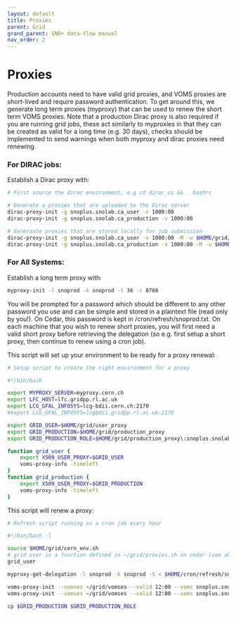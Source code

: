 ```yaml
---
layout: default
title: Proxies
parent: Grid
grand_parent: SNO+ data-flow manual
nav_order: 2
---
```


# Proxies

Production accounts need to have valid grid proxies, and VOMS proxies are short-lived and require password authentication. To get around this, we generate long term proxies (myproxy) that can be used to renew the short term VOMS proxies. Note that a production Dirac proxy is also required if you are running grid jobs, these act similarly to myproxies in that they can be created as valid for a long time (e.g. 30 days), checks should be implemented to send warnings when both myproxy and dirac proxies need renewing. 

### For DIRAC jobs:
Establish a Dirac proxy with: 
```bash
# First source the dirac environment, e.g cd dirac_ui && . bashrc

# Generate a proxies that are uploaded to the Dirac server
dirac-proxy-init -g snoplus.snolab.ca_user -v 1000:00 
dirac-proxy-init -g snoplus.snolab.ca_production -v 1000:00 

# Generaate proxies that are stored locally for job submission
dirac-proxy-init -g snoplus.snolab.ca_user -v 1000:00 -M -u $HOME/grid/proxy/dirac_user_proxy
dirac-proxy-init -g snoplus.snolab.ca_production -v 1000:00 -M -u $HOME/grid/proxy/dirac_production_proxy
```

### For All Systems:
Establish a long term proxy with: 
```bash
myproxy-init -l snoprod -k snoprod -t 36 -c 8760
```
You will be prompted for a password which should be different to any other password you use and can be simple and stored in a plaintext file (read only by you!). On Cedar, this password is kept in /cron/refresh/snoprod.txt. On each machine that you wish to renew short proxies, you will first need a valid short proxy before retrieving the delegation (so e.g. first setup a short proxy, then continue to renew using a cron job).

This script will set up your environment to be ready for a proxy renewal: 
```bash
# Setup script to create the right environment for a proxy

#!/bin/bash

export MYPROXY_SERVER=myproxy.cern.ch
export LFC_HOST=lfc.gridpp.rl.ac.uk
export LCG_GFAL_INFOSYS=lcg-bdii.cern.ch:2170
#export LCG_GFAL_INFOSYS=lcgbdii.gridpp.rl.ac.uk:2170

export GRID_USER=$HOME/grid/user_proxy
export GRID_PRODUCTION=$HOME/grid/production_proxy
export GRID_PRODUCTION_ROLE=$HOME/grid/production_proxy\:snoplus.snolab.ca_production

function grid_user {
    export X509_USER_PROXY=$GRID_USER
    voms-proxy-info -timeleft
}
function grid_production {
    export X509_USER_PROXY=$GRID_PRODUCTION
    voms-proxy-info -timeleft
}
```
This script will renew a proxy: 
```bash
# Refresh script running as a cron job every hour

#!/bin/bash -l

source $HOME/grid/cern_env.sh
# grid user is a function defined in ~/grid/proxies.sh on cedar (see above)
grid_user

myproxy-get-delegation -l snoprod -k snoprod -S < $HOME/cron/refresh/snoprod.txt

voms-proxy-init --vomses ~/grid/vomses --valid 12:00 --voms snoplus.snolab.ca:/snoplus.snolab.ca/Role=production -noregen -out $GRID_PRODUCTION
voms-proxy-init --vomses ~/grid/vomses --valid 12:00 --voms snoplus.snolab.ca -noregen -out $GRID_USER

cp $GRID_PRODUCTION $GRID_PRODUCTION_ROLE
```

